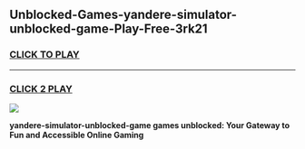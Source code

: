 
## Unblocked-Games-yandere-simulator-unblocked-game-Play-Free-3rk21
<h3>
<a href="https://premium76.site?title=yandere-simulator-unblocked-game&ref=10A">CLICK TO PLAY</a></h3>
<hr>

<h3>
<a href="https://premium76.site?title=yandere-simulator-unblocked-game&ref=10A">CLICK 2 PLAY</a>
  
</h3>

<a href="https://premium76.site?title=yandere-simulator-unblocked-game&ref=10A"><img src="https://clearcache.store/games.png"></a>


**yandere-simulator-unblocked-game games unblocked: Your Gateway to Fun and Accessible Online Gaming**
